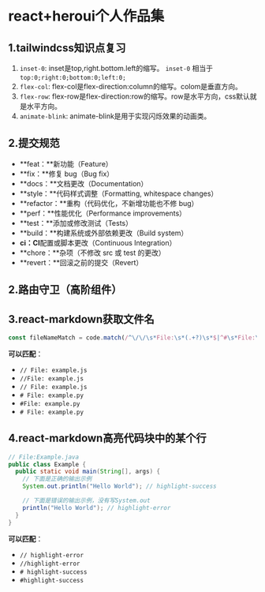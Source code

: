 # react+heroui个人作品集

## 1.tailwindcss知识点复习
1. `inset-0`:
inset是top,right.bottom.left的缩写。
`inset-0` 相当于 `top:0;right:0;bottom:0;left:0;`
2. `flex-col`:
flex-col是flex-direction:column的缩写。colom是垂直方向。
3. `flex-row`:
flex-row是flex-direction:row的缩写。row是水平方向，css默认就是水平方向。
4. `animate-blink`:
animate-blink是用于实现闪烁效果的动画类。

## 2.提交规范
- **feat：**新功能（Feature）
- **fix：**修复 bug（Bug fix）
- **docs：**文档更改（Documentation）
- **style：**代码样式调整（Formatting, whitespace changes）
- **refactor：**重构（代码优化，不新增功能也不修 bug）
- **perf：**性能优化（Performance improvements）
- **test：**添加或修改测试（Tests）
- **build：**构建系统或外部依赖更改（Build system）
- **ci：CI**配置或脚本更改（Continuous Integration）
- **chore：**杂项（不修改 src 或 test 的更改）
- **revert：**回滚之前的提交（Revert）

## 2.路由守卫（高阶组件）


## 3.react-markdown获取文件名
```js
const fileNameMatch = code.match(/^\/\/\s*File:\s*(.+?)\s*$|^#\s*File:\s*(.+?)\s*$/m)
```
**可以匹配**：
- `// File: example.js`
- `//File: example.js`
- `// File: example.js`
- `# File: example.py`
- `#File: example.py`
- `# File: example.py`
## 4.react-markdown高亮代码块中的某个行
```java
// File:Example.java
public class Example {
  public static void main(String[], args) {
    // 下面是正确的输出示例
    System.out.println("Hello World"); // highlight-success

    // 下面是错误的输出示例，没有写System.out
    println("Hello World"); // highlight-error
  }
}
```
**可以匹配**：
- `// highlight-error`
- `//highlight-error`
- `# highlight-success`
- `#highlight-success`